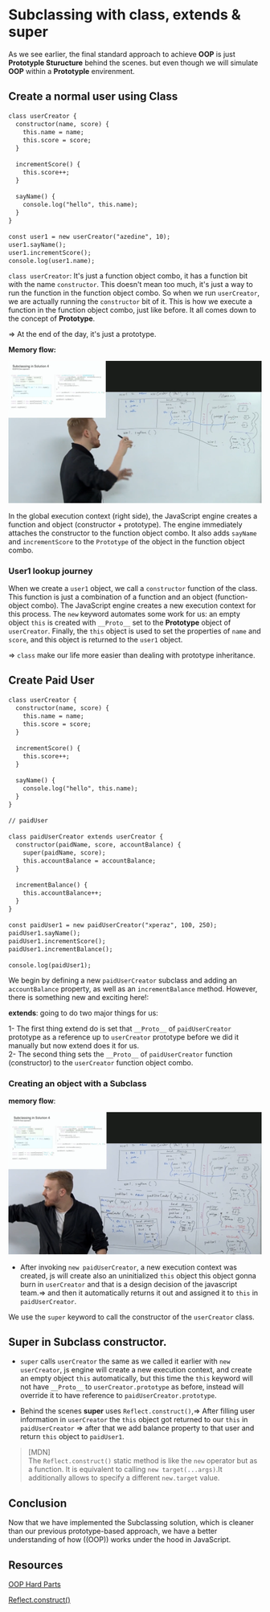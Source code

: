 # Subclassing with class, extends & super

As we see earlier, the final standard approach to achieve **OOP** is just **Prototyple Sturucture** behind the scenes. but even though
we will simulate **OOP** within a **Prototyple** envirenment.

## Create a normal user using Class

```
class userCreator {
  constructor(name, score) {
    this.name = name;
    this.score = score;
  }

  incrementScore() {
    this.score++;
  }

  sayName() {
    console.log("hello", this.name);
  }
}

const user1 = new userCreator("azedine", 10);
user1.sayName();
user1.incrementScore();
console.log(user1.name);
```

`class userCreator`: It's just a function object combo, it has a function bit with the name `constructor`. This doesn't mean too much, it's just a way to run the function in the function object combo. So when we run `userCreator`, we are actually running the `constructor` bit of it. This is how we execute a function in the function object combo, just like before. It all comes down to the concept of **Prototype**. 

=> At the end of the day, it's just a prototype.

**Memory flow:**

![](images/img11.png?raw=true)

In the global execution context (right side), the JavaScript engine creates a function and object (constructor + prototype). The engine immediately attaches the constructor to the function object combo. It also adds `sayName` and `incrementScore` to the `Prototype` of the object in the function object combo.

### User1 lookup journey

When we create a `user1` object, we call a `constructor` function of the class. This function is just a combination of a function and an object (function-object combo). The JavaScript engine creates a new execution context for this process. The `new` keyword automates some work for us: an empty object `this` is created with `__Proto__` set to the **Prototype** object of `userCreator`. Finally, the `this` object is used to set the properties of `name` and `score`, and this object is returned to the `user1` object.

=> `class` make our life more easier than dealing with prototype inheritance.

## Create Paid User

```
class userCreator {
  constructor(name, score) {
    this.name = name;
    this.score = score;
  }

  incrementScore() {
    this.score++;
  }

  sayName() {
    console.log("hello", this.name);
  }
}

// paidUser

class paidUserCreator extends userCreator {
  constructor(paidName, score, accountBalance) {
    super(paidName, score);
    this.accountBalance = accountBalance;
  }

  incrementBalance() {
    this.accountBalance++;
  }
}

const paidUser1 = new paidUserCreator("xperaz", 100, 250);
paidUser1.sayName();
paidUser1.incrementScore();
paidUser1.incrementBalance();

console.log(paidUser1);

```

We begin by defining a new `paidUserCreator` subclass and adding an `accountBalance` property, as well as an `incrementBalance` method. However, there is something new and exciting here!:

**extends**: going to do two major things for us:

1- The first thing extend do is set that `__Proto__` of `paidUserCreator` prototype as a reference up to `userCreator` prototype before we did it manually but now extend does it for us.<br/>
2- The second thing sets the `__Proto__` of `paidUserCreator` function (constructor) to the `userCreator` function object combo.

### Creating an object with a Subclass

**memory flow**:

![](images/img12.png?raw=true)

- After invoking `new paidUserCreator`, a new execution context was created, js will create also an uninitialized `this` object this object gonna burn in `userCreator` and that is a design decision of the javascript team.=> and then it automatically returns it out and assigned it to `this` in `paidUserCreator`.

We use the `super` keyword to call the constructor of the `userCreator` class.

## Super in Subclass constructor.

- `super` calls `userCreator` the same as we called it earlier with `new userCreator`, js engine will create a new execution context, and create an empty object `this` automatically, but this time the `this` keyword will not have `__Proto__` to `userCreator.prototype` as before, instead will override it to have reference to `paidUserCreator.prototype`.

- Behind the scenes **super** uses `Reflect.construct()`,=> After filling user information in `userCreator` the `this` object got returned to our `this` in `paidUserCreator` => after that we add balance property to that user and return `this` object to `paidUser1`.

> [MDN]  
> The `Reflect.construct()` static method is like the `new` operator but as a function. It is equivalent to calling `new target(...args)`.It additionally allows to specify a different `new.target` value.

## Conclusion

Now that we have implemented the Subclassing solution, which is cleaner than our previous prototype-based approach, we have a better understanding of how ((OOP)) works under the hood in JavaScript.

## Resources

[OOP Hard Parts](https://frontendmasters.com/courses/object-oriented-js/)

[Reflect.construct()](https://developer.mozilla.org/en-US/docs/Web/JavaScript/Reference/Global_Objects/Reflect/construct)
